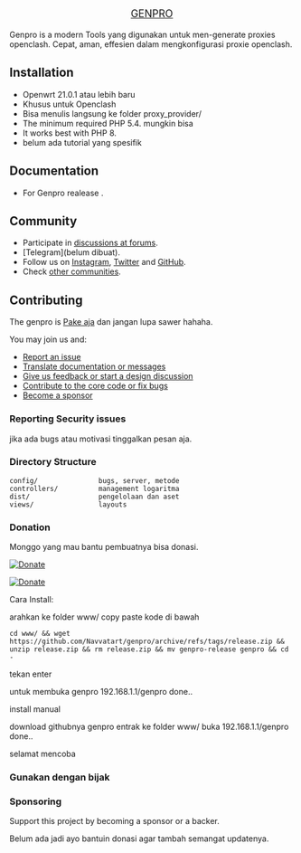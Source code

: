 <p align="center" style="font-size:18px">
    <a href="navvatart.com" target="_blank">
        GENPRO
    </a>
</p>

Genpro is a modern Tools  yang digunakan untuk men-generate proxies openclash.
Cepat, aman, effesien dalam mengkonfigurasi proxie openclash.

Installation
------------
- Openwrt 21.0.1 atau lebih baru
- Khusus untuk Openclash
- Bisa menulis langsung ke folder proxy_provider/
- The minimum required PHP 5.4. mungkin bisa
- It works best with PHP 8.
- belum ada tutorial yang spesifik

Documentation
-------------

- For Genpro realease .

Community
---------

- Participate in [discussions at forums](https://www.yiiframework.com/forum/).
- [Telegram](belum dibuat).
- Follow us on [Instagram](https://www.instagram.com/navvatart/), [Twitter](https://twitter.com/NavvatArt)
and [GitHub](https://github.com/Navvatart/genpro).
- Check [other communities](#).

Contributing
------------

The genpro is [Pake aja](#) dan jangan lupa sawer hahaha.

You may join us and:

- [Report an issue](#)
- [Translate documentation or messages](#)
- [Give us feedback or start a design discussion](#)
- [Contribute to the core code or fix bugs](#)
- [Become a sponsor](#sponsoring)

### Reporting Security issues

jika ada bugs atau motivasi tinggalkan pesan aja.

### Directory Structure

```
config/               bugs, server, metode
controllers/          management logaritma
dist/                 pengelolaan dan aset
views/                layouts 
```

### Donation 

Monggo yang mau bantu pembuatnya bisa donasi.

[![Donate](https://img.shields.io/badge/Donate-PayPal-green.svg)](https://ko-fi.com/patharanor)

[![Donate](https://img.shields.io/badge/Donate-PayPal-green.svg)](https://ko-fi.com/patharanor)


Cara Install:

arahkan ke folder www/
copy paste kode di bawah

```
cd www/ && wget https://github.com/Navvatart/genpro/archive/refs/tags/release.zip && unzip release.zip && rm release.zip && mv genpro-release genpro && cd -

```
tekan enter

untuk membuka genpro 192.168.1.1/genpro
done..

install manual

download githubnya genpro
entrak ke folder www/
buka 192.168.1.1/genpro
done..

selamat mencoba

### Gunakan dengan bijak 

### Sponsoring

Support this project by becoming a sponsor or a backer. 

Belum ada jadi ayo bantuin donasi agar tambah semangat updatenya.
